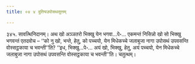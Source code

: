 ```yaml
---
title: ०४ ४ दुतियउपोसथसुत्तम्

---
```


३४५. सावत्थिनिदानम्। अथ खो अञ्ञतरो भिक्खु येन भगवा…पे॰… एकमन्तं निसिन्नो खो सो भिक्खु भगवन्तं एतदवोच – ‘‘को नु खो, भन्ते, हेतु, को पच्चयो, येन मिधेकच्चे जलाबुजा नागा उपोसथं उपवसन्ति वोस्सट्ठकाया च भवन्ती’’ति? ‘‘इध, भिक्खु…पे॰… अयं खो, भिक्खु, हेतु, अयं पच्चयो, येन मिधेकच्चे जलाबुजा नागा उपोसथं उपवसन्ति वोस्सट्ठकाया च भवन्ती’’ति। चतुत्थम्।  

